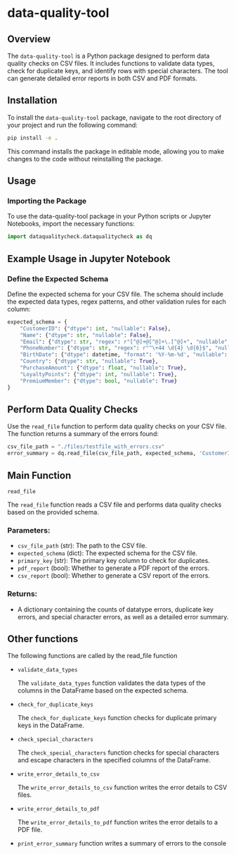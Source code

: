 # data-quality-tool

## Overview

The `data-quality-tool` is a Python package designed to perform data quality checks on CSV files. It includes functions to validate data types, check for duplicate keys, and identify rows with special characters. The tool can generate detailed error reports in both CSV and PDF formats.

## Installation

To install the `data-quality-tool` package, navigate to the root directory of your project and run the following command:

```sh
pip install -e .
```

This command installs the package in editable mode, allowing you to make changes to the code without reinstalling the package.

## Usage

### Importing the Package
To use the data-quality-tool package in your Python scripts or Jupyter Notebooks, import the necessary functions:

```python
import dataqualitycheck.dataqualitycheck as dq
```

## Example Usage in Jupyter Notebook

### Define the Expected Schema

Define the expected schema for your CSV file. The schema should include the expected data types, regex patterns, and other validation rules for each column:

```python
expected_schema = {
    "CustomerID": {"dtype": int, "nullable": False},
    "Name": {"dtype": str, "nullable": False},
    "Email": {"dtype": str, "regex": r"[^@]+@[^@]+\.[^@]+", "nullable": True},
    "PhoneNumber": {"dtype": str, "regex": r"^\+44 \d{4} \d{6}$", "nullable": True},
    "BirthDate": {"dtype": datetime, "format": '%Y-%m-%d', "nullable": True},
    "Country": {"dtype": str, "nullable": True},
    "PurchaseAmount": {"dtype": float, "nullable": True},
    "LoyaltyPoints": {"dtype": int, "nullable": True},
    "PremiumMember": {"dtype": bool, "nullable": True}
}
```
## Perform Data Quality Checks
Use the `read_file` function to perform data quality checks on your CSV file. The function returns a summary of the errors found:

```python
csv_file_path = "./files/testfile_with_errors.csv"
error_summary = dq.read_file(csv_file_path, expected_schema, 'CustomerID', pdf_report=True, csv_report=True)
```
## Main Function
`read_file`

The `read_file` function reads a CSV file and performs data quality checks based on the provided schema.

### Parameters:

* `csv_file_path` (str): The path to the CSV file.
* `expected_schema` (dict): The expected schema for the CSV file.
* `primary_key` (str): The primary key column to check for duplicates.
* `pdf_report` (bool): Whether to generate a PDF report of the errors.
* `csv_report` (bool): Whether to generate a CSV report of the errors.

### Returns:

* A dictionary containing the counts of datatype errors, duplicate key errors, and special character errors, as well as a detailed error summary.

## Other functions

The following functions are called by the read_file function

* `validate_data_types`

    The `validate_data_types` function validates the data types of the columns in the DataFrame based on the expected schema.

* `check_for_duplicate_keys`
 
    The `check_for_duplicate_keys` function checks for duplicate primary keys in the DataFrame.

* `check_special_characters`

    The `check_special_characters` function checks for special characters and escape characters in the specified columns of the DataFrame.

* `write_error_details_to_csv`

    The `write_error_details_to_csv` function writes the error details to CSV files.

* `write_error_details_to_pdf`

    The `write_error_details_to_pdf` function writes the error details to a PDF file.
* `print_error_summary` function writes a summary of errors to the console

